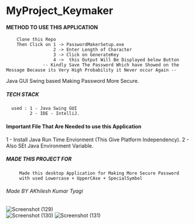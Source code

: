 # MyProject_Keymaker

#### METHOD TO USE THIS APPLICATION ######
        Clone this Repo 
        Then Click on 1 -> PasswordMakerSetup.exe 
                      2 -> Enter Length of Character 
                      3 -> Click on GenerateKey
                      4 ->  this Output Will Be Displayed below Button 
                  -- Kindly Save The Password Which have Showed on the Message Because its Very High Probability it Never occur Again -- 
    
Java GUI Swing based Making Password More Secure. 

#####  TECH STACK ######
    
      used : 1 - Java Swing GUI 
             2 - IDE - IntelliJ.


#### Important File That Are Needed to use this Application #### 
   1 - Install Java Run Time Enviorment (This Give Platform Independency).
   2 - Also SEt Java Environment Variable.
   
   ##### MADE THIS PROJECT FOR #####
        
         Made this desktop Application for Making More Secure Password 
         with used Lowercase + UpperCAse + SpecialSymbol
         
         
  ###### Made BY AKhilesh Kumar Tyagi #######

![Screenshot (129)](https://user-images.githubusercontent.com/112062759/227794262-3eff9aa4-97b5-4331-a04a-5d6c8429e290.png)  
![Screenshot (130)](https://user-images.githubusercontent.com/112062759/227794218-eff0b46c-b814-477c-84a5-3bfd4bcec2fc.png)
![Screenshot (131)](https://user-images.githubusercontent.com/112062759/227794220-49b72746-cd15-4cb4-8f3e-7de59ec25b7a.png)
